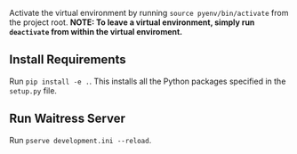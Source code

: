 Activate the virtual environment by running `source pyenv/bin/activate` from the project root.
**NOTE: To leave a virtual environment, simply run `deactivate` from within the virtual enviroment.**

## Install Requirements
Run `pip install -e .`. This installs all the Python packages specified in the `setup.py` file.

## Run Waitress Server
Run `pserve development.ini --reload`. 